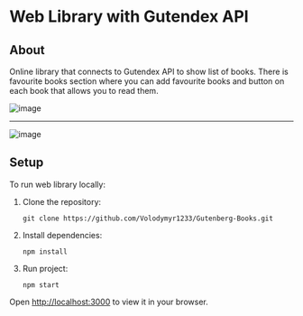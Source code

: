 # Web Library with Gutendex API

## About
Online library that connects to Gutendex API to show list of books. There is favourite books section where you can add favourite books and button on each book that allows you to read them.

![image](https://github.com/user-attachments/assets/00c56f63-fd24-478a-9be3-4c8030a19cb7)


--------------------------------------

![image](https://github.com/user-attachments/assets/bfeeb1c8-a49f-488b-9c13-ae6d33490a33)


## Setup

To run web library locally:
1. Clone the repository:
   
    ```
   git clone https://github.com/Volodymyr1233/Gutenberg-Books.git
    ```
2. Install dependencies:
    ```
    npm install
    ```
3. Run project:
    ```
    npm start
    ```
Open [http://localhost:3000](http://localhost:3000) to view it in your browser.

